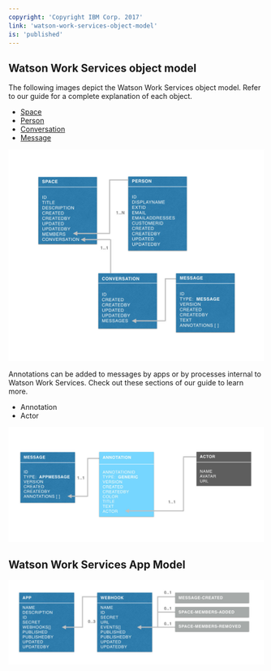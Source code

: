 ```yaml
---
copyright: 'Copyright IBM Corp. 2017'
link: 'watson-work-services-object-model'
is: 'published'
---
```

## Watson Work Services object model

The following images depict the Watson Work Services object model. Refer to our guide for a complete explanation of each object.
- [Space](./guides/V1_spaces_main.md)
- [Person](./guides/V1_people_main.md)
- [Conversation](./guides/V1_conversation_main.md)
- [Message](./guides/V1_message_main.md)

![IBM Watson Work Services Object Model](./images/ObjModel.001.jpeg)

Annotations can be added to messages by apps or by processes internal to Watson Work Services. Check out these sections of our guide to learn more.
- Annotation
- Actor

![IBM Watson Work Services Object Model](./images/MessageObjectModel.001.jpeg)

## Watson Work Services App Model

![IBM Watson Work Services Object Model](./images/AppModel.jpeg)
